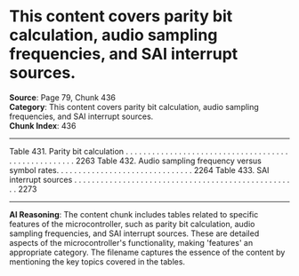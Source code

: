 # This content covers parity bit calculation, audio sampling frequencies, and SAI interrupt sources.

**Source**: Page 79, Chunk 436  
**Category**: This content covers parity bit calculation, audio sampling frequencies, and SAI interrupt sources.  
**Chunk Index**: 436

---

Table 431. Parity bit calculation . . . . . . . . . . . . . . . . . . . . . . . . . . . . . . . . . . . . . . . . . . . . . . . . . . . . 2263
Table 432. Audio sampling frequency versus symbol rates. . . . . . . . . . . . . . . . . . . . . . . . . . . . . . . 2264
Table 433. SAI interrupt sources . . . . . . . . . . . . . . . . . . . . . . . . . . . . . . . . . . . . . . . . . . . . . . . . . . . 2273

---

**AI Reasoning**: The content chunk includes tables related to specific features of the microcontroller, such as parity bit calculation, audio sampling frequencies, and SAI interrupt sources. These are detailed aspects of the microcontroller's functionality, making 'features' an appropriate category. The filename captures the essence of the content by mentioning the key topics covered in the tables.
